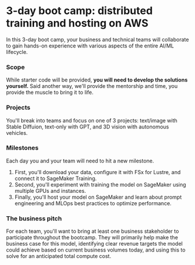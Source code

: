 # 3-day boot camp: distributed training and hosting on AWS
In this 3-day boot camp, your business and technical teams will collaborate to gain hands-on experience with various aspects of the entire AI/ML lifecycle. 

### Scope
While starter code will be provided, **you will need to develop the solutions yourself.** Said another way, we'll provide the mentorship and time, you provide the muscle to bring it to life.

### Projects
You'll break into teams and focus on one of 3 projects: text/image with Stable Diffuion, text-only with GPT, and 3D vision with autonomous vehicles.

### Milestones
Each day you and your team will need to hit a new milestone. 
1. First, you'll download your data, configure it with FSx for Lustre, and connect it to SageMaker Training.
2. Second, you'll experiment with training the model on SageMaker using multiple GPUs and instances.
3. Finally, you'll host your model on SageMaker and learn about prompt engineering and MLOps best practices to optimize performance.

### The business pitch
For each team, you'll want to bring at least one business stakeholder to participate throughout the bootcamp. They will primarily help make the business case for this model, identifying clear revenue targets the model could achieve based on current business volumes today, and using this to solve for an anticipated total compute cost.


